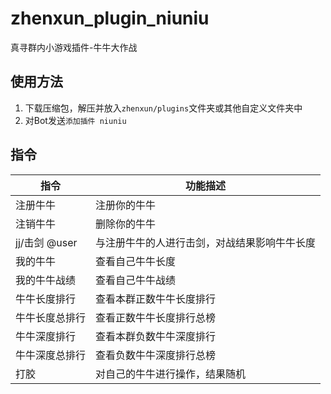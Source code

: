 # zhenxun_plugin_niuniu
真寻群内小游戏插件-牛牛大作战


## 使用方法
1. 下载压缩包，解压并放入`zhenxun/plugins`文件夹或其他自定义文件夹中
2. 对Bot发送`添加插件 niuniu`

## 指令
|指令|功能描述|
|---|---|
|注册牛牛|注册你的牛牛|
|注销牛牛|删除你的牛牛|
|jj/击剑 @user|与注册牛牛的人进行击剑，对战结果影响牛牛长度|
|我的牛牛|查看自己牛牛长度|
|我的牛牛战绩|查看自己牛牛战绩|
|牛牛长度排行|查看本群正数牛牛长度排行|
|牛牛长度总排行|查看正数牛牛长度排行总榜|
|牛牛深度排行|查看本群负数牛牛深度排行|
|牛牛深度总排行|查看负数牛牛深度排行总榜|
|打胶|对自己的牛牛进行操作，结果随机|
